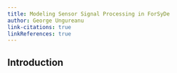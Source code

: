 ```yaml
---
title: Modeling Sensor Signal Processing in ForSyDe
author: George Ungureanu
link-citations: true
linkReferences: true
---
```


## Introduction

## 
